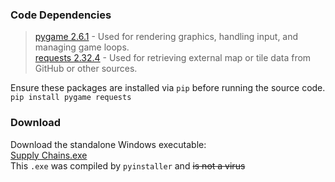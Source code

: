 ### Code Dependencies
> [pygame 2.6.1](https://www.pygame.org/news) - Used for rendering graphics, handling input, and managing game loops.\
> [requests 2.32.4](https://pypi.org/project/requests/) - Used for retrieving external map or tile data from GitHub or other sources.

Ensure these packages are installed via `pip` before running the source code.\
`pip install pygame requests`

### Download
Download the standalone Windows executable:\
[Supply Chains.exe](https://drive.google.com/file/d/1CtfDhKnqu6QJsvIX-kzWBI9ME6I1ymyZ/view?usp=sharing)\
This `.exe` was compiled by `pyinstaller` and ~~is not a virus~~

